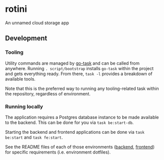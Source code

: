 # rotini
An unnamed cloud storage app

## Development

### Tooling

Utility commands are managed by [go-task](https://github.com/go-task/task) and can be called from anywhere. Running `.
script/bootstrap` installs `go-task` within the project and gets everything ready. From there, `task -l` provides a
breakdown of available tools.

Note that this is the preferred way to running any tooling-related task within the repository, regardless of
environment.

### Running locally

The application requires a Postgres database instance to be made available to the backend. This can be done for you via
`task be:start-db`.

Starting the backend and frontend applications can be done via `task be:start` and `task fe:start`.

See the README files of each of those environments ([backend](./backend/README.md), [frontend](./frontend/README.md)) for specific requirements (i.e. environment dotfiles).
